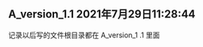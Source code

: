 <!--
 * @Author: 飞
 * @Date: 2021-07-29 11:28:10
 * @LastEditTime: 2021-07-29 11:31:36
 * @FilePath: \you-shop1\src\views\A_version_1.1\README.md
 * @Describe: 
-->
## A_version_1.1  2021年7月29日11:28:44 
记录以后写的文件根目录都在   A_version_1 .1   里面



